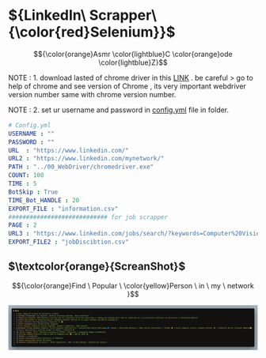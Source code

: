 # ${LinkedIn\ Scrapper\ {\color{red}Selenium}}$

$${\color{orange}Asmr  \color{lightblue}C \color{orange}ode \color{lightblue}Z}$$

NOTE : 1. download lasted of chrome driver in this [LINK](https://chromedriver.chromium.org/downloads) . be careful > go to help of chrome and see version of Chrome , its very important webdriver version number same with chrome version number.

NOTE : 2. set ur username and password in [config.yml]() file in folder.

```yml
# Config.yml
USERNAME : ""
PASSWORD : ""
URL  : "https://www.linkedin.com/"
URL2 : "https://www.linkedin.com/mynetwork/"
PATH : "../00_WebDriver/chromedriver.exe"
COUNT: 100
TIME : 5
BotSkip : True
TIME_Bot_HANDLE : 20
EXPORT_FILE : "information.csv"
############################ for job scrapper
PAGE : 2
URL3 : "https://www.linkedin.com/jobs/search/?keywords=Computer%20Vision%20Engineer&location=United%20States&origin=JOB_SEARCH_PAGE_JOB_FILTER&refresh=true&sortBy=DD&start=50"
EXPORT_FILE2 : "jobDiscibtion.csv"
```

## $\textcolor{orange}{ScreanShot}$

$${\color{orange}Find \ Popular \ \color{yellow}Person \ in \ my \ network }$$

![Find Popular Person in my network](./src/pic1.png)

<!-- <div align="center">
  <kbd>
    <img src="src/pic1.png" width = 800/>
  </kbd>
</div> -->